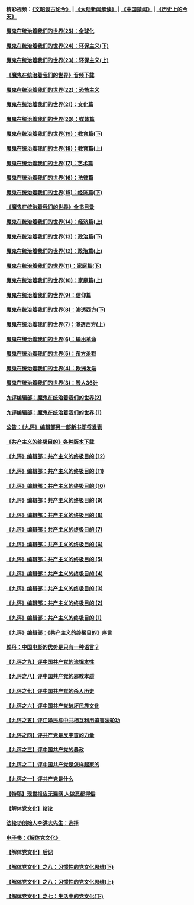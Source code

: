 #### 精彩视频：[《文昭谈古论今》](https://github.com/gfw-breaker/wenzhao/blob/master/README.md?t=11180931) | [《大陆新闻解读》](https://github.com/gfw-breaker/ntdtv-comedy/blob/master/README.md?t=11180931) | [《中国禁闻》](https://github.com/gfw-breaker/ntdtv-news/blob/master/README.md?t=11180931) | [《历史上的今天》](https://github.com/gfw-breaker/today-in-history/blob/master/README.md?t=11180931) 

#### [魔鬼在统治着我们的世界(25)：全球化](../pages/nsc422/n10788205.md?t=11180931) 

#### [魔鬼在统治着我们的世界(24)：环保主义(下)](../pages/nsc422/n10695307.md?t=11180931) 

#### [魔鬼在统治着我们的世界(23)：环保主义(上)](../pages/nsc422/n10688613.md?t=11180931) 

#### [《魔鬼在统治着我们的世界》音频下载](../pages/nsc422/n10635553.md?t=11180931) 

#### [魔鬼在统治着我们的世界(22)：恐怖主义](../pages/nsc422/n10614727.md?t=11180931) 

#### [魔鬼在统治着我们的世界(21)：文化篇](../pages/nsc422/n10597706.md?t=11180931) 

#### [魔鬼在统治着我们的世界(20)：媒体篇](../pages/nsc422/n10586579.md?t=11180931) 

#### [魔鬼在统治着我们的世界(19)：教育篇(下)](../pages/nsc422/n10564808.md?t=11180931) 

#### [魔鬼在统治着我们的世界(18)：教育篇(上)](../pages/nsc422/n10526970.md?t=11180931) 

#### [魔鬼在统治着我们的世界(17)：艺术篇](../pages/nsc422/n10499093.md?t=11180931) 

#### [魔鬼在统治着我们的世界(16)：法律篇](../pages/nsc422/n10485969.md?t=11180931) 

#### [魔鬼在统治着我们的世界(15)：经济篇(下)](../pages/nsc422/n10469975.md?t=11180931) 

#### [《魔鬼在统治着我们的世界》全书目录](../pages/nsc422/n10464261.md?t=11180931) 

#### [魔鬼在统治着我们的世界(14)：经济篇(上)](../pages/nsc422/n10457370.md?t=11180931) 

#### [魔鬼在统治着我们的世界(13)：政治篇(下)](../pages/nsc422/n10448270.md?t=11180931) 

#### [魔鬼在统治着我们的世界(12)：政治篇(上)](../pages/nsc422/n10444576.md?t=11180931) 

#### [魔鬼在统治着我们的世界(11)：家庭篇(下)](../pages/nsc422/n10440961.md?t=11180931) 

#### [魔鬼在统治着我们的世界(10)：家庭篇(上)](../pages/nsc422/n10435448.md?t=11180931) 

#### [魔鬼在统治着我们的世界(9)：信仰篇](../pages/nsc422/n10432159.md?t=11180931) 

#### [魔鬼在统治着我们的世界(8)：渗透西方(下)](../pages/nsc422/n10429603.md?t=11180931) 

#### [魔鬼在统治着我们的世界(7)：渗透西方(上)](../pages/nsc422/n10426013.md?t=11180931) 

#### [魔鬼在统治着我们的世界(6)：输出革命](../pages/nsc422/n10421536.md?t=11180931) 

#### [魔鬼在统治着我们的世界(5)：东方杀戮](../pages/nsc422/n10417707.md?t=11180931) 

#### [魔鬼在统治着我们的世界(4)：欧洲发端](../pages/nsc422/n10414890.md?t=11180931) 

#### [魔鬼在统治着我们的世界(3)：毁人36计](../pages/nsc422/n10411583.md?t=11180931) 

#### [九评编辑部：魔鬼在统治着我们的世界(2)](../pages/nsc422/n10410036.md?t=11180931) 

#### [九评编辑部：魔鬼在统治着我们的世界 (1)](../pages/nsc422/n10406825.md?t=11180931) 

#### [公告：《九评》编辑部另一部新书即将发表](../pages/nsc422/n10405104.md?t=11180931) 

#### [《共产主义的终极目的》各种版本下载](../pages/nsc422/n10022138.md?t=11180931) 

#### [《九评》编辑部：共产主义的终极目的 (12)](../pages/nsc422/n9933272.md?t=11180931) 

#### [《九评》编辑部：共产主义的终极目的 (11)](../pages/nsc422/n9924973.md?t=11180931) 

#### [《九评》编辑部：共产主义的终极目的 (10)](../pages/nsc422/n9920883.md?t=11180931) 

#### [《九评》编辑部：共产主义的终极目的 (9)](../pages/nsc422/n9916363.md?t=11180931) 

#### [《九评》编辑部：共产主义的终极目的 (8)](../pages/nsc422/n9912488.md?t=11180931) 

#### [《九评》编辑部：共产主义的终极目的 (7)](../pages/nsc422/n9901176.md?t=11180931) 

#### [《九评》编辑部：共产主义的终极目的 (6)](../pages/nsc422/n9899359.md?t=11180931) 

#### [《九评》编辑部：共产主义的终极目的 (5)](../pages/nsc422/n9893174.md?t=11180931) 

#### [《九评》编辑部：共产主义的终极目的 (4)](../pages/nsc422/n9891246.md?t=11180931) 

#### [《九评》编辑部：共产主义的终极目的 (3)](../pages/nsc422/n9879879.md?t=11180931) 

#### [《九评》编辑部：共产主义的终极目的 (2)](../pages/nsc422/n9876205.md?t=11180931) 

#### [《九评》编辑部：共产主义的终极目的 (1)](../pages/nsc422/n9865857.md?t=11180931) 

#### [《九评》编辑部：《共产主义的终极目的》序言](../pages/nsc422/n9862666.md?t=11180931) 

#### [颜丹：中国电影的优势是只有一种语言？](../pages/nsc422/n9583062.md?t=11180931) 

#### [【九评之九】评中国共产党的流氓本性](../pages/nsc422/n737542.md?t=11180931) 

#### [【九评之八】评中国共产党的邪教本质](../pages/nsc422/n735942.md?t=11180931) 

#### [【九评之七】评中国共产党的杀人历史](../pages/nsc422/n733806.md?t=11180931) 

#### [【九评之六】评中国共产党破坏民族文化](../pages/nsc422/n731667.md?t=11180931) 

#### [【九评之五】评江泽民与中共相互利用迫害法轮功](../pages/nsc422/n730058.md?t=11180931) 

#### [【九评之四】评共产党是反宇宙的力量](../pages/nsc422/n727814.md?t=11180931) 

#### [【九评之三】评中国共产党的暴政](../pages/nsc422/n725597.md?t=11180931) 

#### [【九评之二】评中国共产党是怎样起家的](../pages/nsc422/n723946.md?t=11180931) 

#### [【九评之一】评共产党是什么](../pages/nsc422/n722529.md?t=11180931) 

#### [【特稿】现世报应无漏网 人做恶都得偿](../pages/nsc422/n4215167.md?t=11180931) 

#### [【解体党文化】绪论](../pages/nsc422/n1449356.md?t=11180931) 

#### [法轮功创始人李洪志先生：选择](../pages/nsc422/n3580738.md?t=11180931) 

#### [电子书：《解体党文化》](../pages/nsc422/n1573484.md?t=11180931) 

#### [【解体党文化】后记](../pages/nsc422/n1531999.md?t=11180931) 

#### [【解体党文化】之八：习惯性的党文化思维(下)](../pages/nsc422/n1526477.md?t=11180931) 

#### [【解体党文化】之八：习惯性的党文化思维(上)](../pages/nsc422/n1520631.md?t=11180931) 

#### [【解体党文化】之七：生活中的党文化(下)](../pages/nsc422/n1513446.md?t=11180931) 

